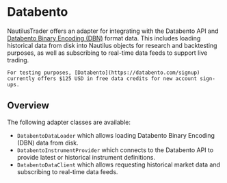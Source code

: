 # Databento

NautilusTrader offers an adapter for integrating with the Databento API and [Databento Binary Encoding (DBN)](https://docs.databento.com/knowledge-base/new-users/dbn-encoding) format data.
This includes loading historical data from disk into Nautilus objects for research and backtesting purposes,
as well as subscribing to real-time data feeds to support live trading.

```{tip}
For testing purposes, [Databento](https://databento.com/signup) currently offers $125 USD in free data credits for new account sign-ups.
```

## Overview

The following adapter classes are available:
- `DatabentoDataLoader` which allows loading Databento Binary Encoding (DBN) data from disk.
- `DatabentoInstrumentProvider` which connects to the Databento API to provide latest or historical instrument definitions.
- `DatabentoDataClient` which allows requesting historical market data and subscribing to real-time data feeds.
